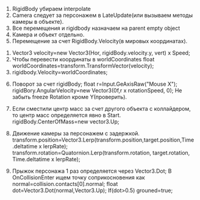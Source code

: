 1. RigidBody убираем interpolate
 2. Camera следует за персонажем в LateUpdate(или вызываем методы камеры в объекте).
3.  Все перемещения и rigidbody назначаем на parent empty object
4. Камера и объект отдельно.
5.  Перемещение за счет RigidBody.Velocity(в мировых координатах).
   1) Vector3 velocity=new Vector3(Hor, rigidBody.velocity.y, vert) x Speed;
   2) Чтобы перевести координаты в worldCoordinates
    float worldCoordinates=transform.TransformVector(velocity);
   3) rigidbody.Velocity=worldCoordinates;

 6. Поворот за счет rigidBody; 
  float r=Input.GeAxisRaw("Mouse X");
    rigidBory.AngularVelocity=new Vector3(0f,r x rotationSpeed, 0);
	Не забыть freeze Rotation кроме Y(проверить).
7. Если сместили центр масс за счет другого объекта с коллайдером, то центр масс определяется явно в Start. rigidBody.CenterOfMass=new vector3.Up;

8. Движение камеры за персонажем с задержкой.
transform.position=Vector3.Lerp(transform.position,target.position,Time.deltatime x lerpRate);
transform.rotation=Quatornion.Lerp(transform.rotation, target.rotation, Time.deltatime x lerpRate);

9. Прыжок персонажа 1 раз определяется через Vector3.Dot;
В OnCollisionEnter  ищем точку соприкосновения как  normal=collision.contacts[0].normal;
float dot=Vector3.Dot(normal,Vector3.Up);
If(dot>0.5) grouned=true;